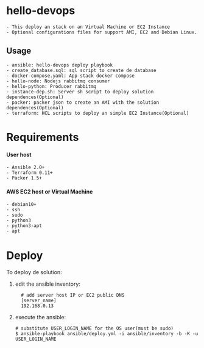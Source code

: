 # hello-devops

    - This deploy an stack on an Virtual Machine or EC2 Instance
    - Optional configurations files for support AMI, EC2 and Debian Linux. 

## Usage
    - ansible: hello-devops deploy playbook
    - create_database.sql: sql script to create de database
    - docker-compose.yaml: App stack docker compose
    - hello-node: Nodejs rabbitmq consumer
    - hello-python: Producer rabbitmq
    - instance-dep.sh: Server sh script to deploy solution dependences(Optional)
    - packer: packer json to create an AMI with the solution dependences(Optional)
    - terraform: HCL scripts to deploy an simple EC2 Instance(Optional)

# Requirements

#### User host
    - Ansible 2.0+
    - Terraform 0.11+
    - Packer 1.5+

#### AWS EC2 host or Virtual Machine   
    - debian10+
    - ssh
    - sudo
    - python3
    - python3-apt
    - apt

# Deploy
To deploy de solution:

1. edit the ansible inventory:
    ```console
      # add server host IP or EC2 public DNS
      [server_name]
      192.168.0.13
    ```
1. execute the ansible:
    ```console
    # substitute USER_LOGIN_NAME for the OS user(must be sudo)
    $ ansible-playbook ansible/deploy.yml -i ansible/inventory -b -K -u USER_LOGIN_NAME
    ```
